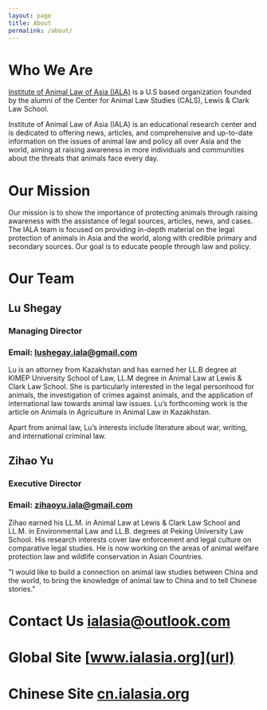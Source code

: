 ```yaml
---
layout: page
title: About
permalink: /about/
---
```


# Who We Are

[Institute of Animal Law of Asia (IALA)](http://ialasia.org) is a U.S based organization founded by the alumni of the Center for Animal Law Studies (CALS), Lewis & Clark Law School.

Institute of Animal Law of Asia (IALA) is an educational research center and is dedicated to offering news, articles, and comprehensive and up-to-date information on the issues of animal law and policy all over Asia and the world, aiming at raising awareness in more individuals and communities about the threats that animals face every day.

# Our Mission

Our mission is to show the importance of protecting animals through raising awareness with the assistance of legal sources, articles, news, and cases. The IALA team is focused on providing in-depth material on the legal protection of animals in Asia and the world, along with credible primary and secondary sources. 
Our goal is to educate people through law and policy.

# Our Team

## Lu Shegay

### Managing Director
### Email: lushegay.iala@gmail.com

Lu is an attorney from Kazakhstan and has earned her LL.B degree at KIMEP University School of Law, LL.M degree in Animal Law at Lewis & Clark Law School. She is particularly interested in the legal personhood for animals, the investigation of crimes against animals, and the application of international law towards animal law issues. Lu’s forthcoming work is the article on Animals in Agriculture in Animal Law in Kazakhstan.

Apart from animal law, Lu’s interests include literature about war, writing, and international criminal law.

## Zihao Yu

### Executive Director
### Email: zihaoyu.iala@gmail.com

Zihao earned his LL.M. in Animal Law at Lewis & Clark Law School and LL.M. in Environmental Law and LL.B. degrees at Peking University Law School. His research interests cover law enforcement and legal culture on comparative legal studies. He is now working on the areas of animal welfare protection law and wildlife conservation in Asian Countries.

"I would like to build a connection on animal law studies between China and the world, to bring the knowledge of animal law to China and to tell Chinese stories."

# Contact Us  [ialasia@outlook.com](url)

# Global Site [www.ialasia.org](url)

# Chinese Site [cn.ialasia.org](url)


